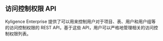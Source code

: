 ## 访问控制权限 API

Kyligence Enterprise 提供了可以用来控制用户对于项目、表、用户和用户组等的访问控制权限的 REST API，基于这些 API，用户可以严格地管理相关的访问控制权限列表。


